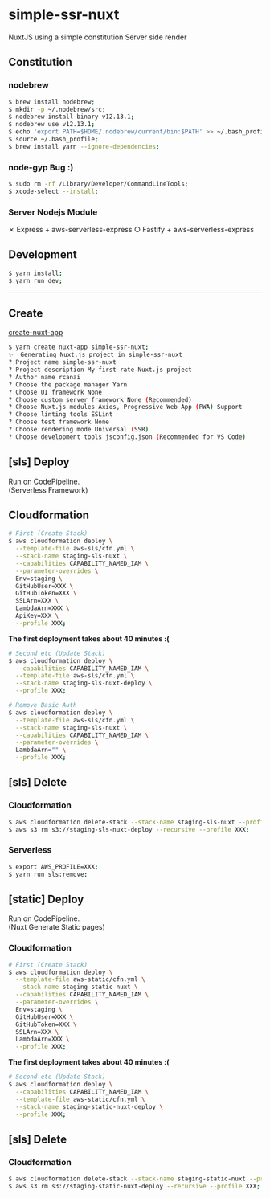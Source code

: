 # simple-ssr-nuxt

NuxtJS using a simple constitution  Server side render

## Constitution

### nodebrew

```bash
$ brew install nodebrew;
$ mkdir -p ~/.nodebrew/src;
$ nodebrew install-binary v12.13.1;
$ nodebrew use v12.13.1;
$ echo 'export PATH=$HOME/.nodebrew/current/bin:$PATH' >> ~/.bash_profile;
$ source ~/.bash_profile;
$ brew install yarn --ignore-dependencies;
```

### node-gyp Bug :)

```bash
$ sudo rm -rf /Library/Developer/CommandLineTools;
$ xcode-select --install;
```

### Server Nodejs Module

✗ Express + aws-serverless-express 
○ Fastify + aws-serverless-express 

## Development

```bash
$ yarn install;
$ yarn run dev;
```
___

## Create

[create-nuxt-app](https://github.com/nuxt/create-nuxt-app)

```bash
$ yarn create nuxt-app simple-ssr-nuxt;
✨  Generating Nuxt.js project in simple-ssr-nuxt
? Project name simple-ssr-nuxt
? Project description My first-rate Nuxt.js project
? Author name rcanai
? Choose the package manager Yarn
? Choose UI framework None
? Choose custom server framework None (Recommended)
? Choose Nuxt.js modules Axios, Progressive Web App (PWA) Support
? Choose linting tools ESLint
? Choose test framework None
? Choose rendering mode Universal (SSR)
? Choose development tools jsconfig.json (Recommended for VS Code)
```

## [sls] Deploy

Run on CodePipeline.  
(Serverless Framework)

## Cloudformation

```bash
# First (Create Stack)
$ aws cloudformation deploy \
  --template-file aws-sls/cfn.yml \
  --stack-name staging-sls-nuxt \
  --capabilities CAPABILITY_NAMED_IAM \
  --parameter-overrides \
  Env=staging \
  GitHubUser=XXX \
  GitHubToken=XXX \
  SSLArn=XXX \
  LambdaArn=XXX \
  ApiKey=XXX \
  --profile XXX;
```

**The first deployment takes about 40 minutes :(**

```bash
# Second etc (Update Stack)
$ aws cloudformation deploy \
  --capabilities CAPABILITY_NAMED_IAM \
  --template-file aws-sls/cfn.yml \
  --stack-name staging-sls-nuxt-deploy \
  --profile XXX;
```

```bash
# Remove Basic Auth
$ aws cloudformation deploy \
  --template-file aws-sls/cfn.yml \
  --stack-name staging-sls-nuxt \
  --capabilities CAPABILITY_NAMED_IAM \
  --parameter-overrides \
  LambdaArn="" \
  --profile XXX;
```

## [sls] Delete

### Cloudformation

```bash
$ aws cloudformation delete-stack --stack-name staging-sls-nuxt --profile XXX;
$ aws s3 rm s3://staging-sls-nuxt-deploy --recursive --profile XXX;
```

### Serverless

```bash
$ export AWS_PROFILE=XXX;
$ yarn run sls:remove;
```

## [static] Deploy

Run on CodePipeline.  
(Nuxt Generate Static pages)

### Cloudformation

```bash
# First (Create Stack)
$ aws cloudformation deploy \
  --template-file aws-static/cfn.yml \
  --stack-name staging-static-nuxt \
  --capabilities CAPABILITY_NAMED_IAM \
  --parameter-overrides \
  Env=staging \
  GitHubUser=XXX \
  GitHubToken=XXX \
  SSLArn=XXX \
  LambdaArn=XXX \
  --profile XXX;
```

**The first deployment takes about 40 minutes :(**

```bash
# Second etc (Update Stack)
$ aws cloudformation deploy \
  --capabilities CAPABILITY_NAMED_IAM \
  --template-file aws-static/cfn.yml \
  --stack-name staging-static-nuxt-deploy \
  --profile XXX;
```

## [sls] Delete

### Cloudformation

```bash
$ aws cloudformation delete-stack --stack-name staging-static-nuxt --profile XXX;
$ aws s3 rm s3://staging-static-nuxt-deploy --recursive --profile XXX;
```